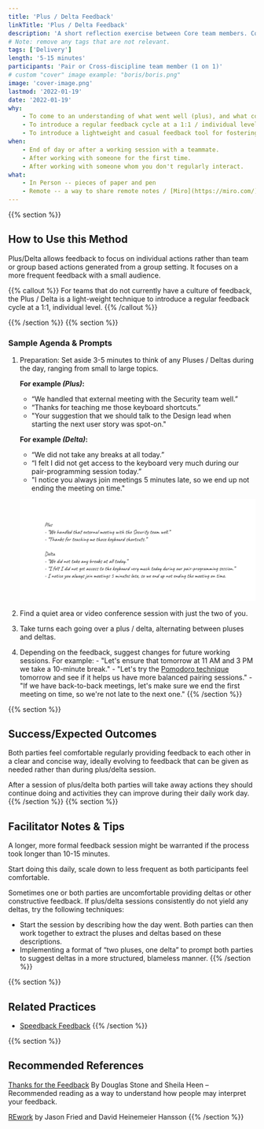 ```yaml
---
title: 'Plus / Delta Feedback'
linkTitle: 'Plus / Delta Feedback'
description: 'A short reflection exercise between Core team members. Commonly accomplished at the end of a pairing day.'
# Note: remove any tags that are not relevant.
tags: ['Delivery']
length: '5-15 minutes'
participants: 'Pair or Cross-discipline team member (1 on 1)'
# custom "cover" image example: "boris/boris.png"
image: 'cover-image.png'
lastmod: '2022-01-19'
date: '2022-01-19'
why:
    - To come to an understanding of what went well (plus), and what could be changed to improve collaboration in future (delta).
    - To introduce a regular feedback cycle at a 1:1 / individual level that allows for  personal feedback.
    - To introduce a lightweight and casual feedback tool for fostering a healthy team feedback culture.
when:
    - End of day or after a working session with a teammate.
    - After working with someone for the first time.
    - After working with someone whom you don't regularly interact.
what:
    - In Person -- pieces of paper and pen
    - Remote -- a way to share remote notes / [Miro](https://miro.com/)
---
```


{{% section %}}

## How to Use this Method

Plus/Delta allows feedback to focus on individual actions rather than team or group based actions generated from a group setting. It focuses on a more frequent feedback with a small audience.

{{% callout %}}
For teams that do not currently have a culture of feedback, the Plus / Delta is a light-weight technique to introduce a regular feedback cycle at a 1:1, individual level.
{{% /callout %}}

{{% /section %}}
{{% section %}}

### Sample Agenda & Prompts

1. Preparation: Set aside 3-5 minutes to think of any Pluses / Deltas during the day, ranging from small to large topics.

    **For example _(Plus)_:**

    - “We handled that external meeting with the Security team well.”
    - “Thanks for teaching me those keyboard shortcuts.”
    - "Your suggestion that we should talk to the Design lead when starting the next user story was spot-on."

    **For example _(Delta)_:**

    - “We did not take any breaks at all today.”
    - “I felt I did not get access to the keyboard very much during our pair-programming session today.”
    - "I notice you always join meetings 5 minutes late, so we end up not ending the meeting on time."

    ![Plus-Delta-Example](images/example-1.png)

2. Find a quiet area or video conference session with just the two of you.

3. Take turns each going over a plus / delta, alternating between pluses and deltas.

4. Depending on the feedback, suggest changes for future working sessions.
    For example: - "Let's ensure that tomorrow at 11 AM and 3 PM we take a 10-minute break." - "Let's try the [Pomodoro technique](/learningpaths/application-development/pair-programming/#describe-the-mechanics-of-the-drivernavigator-style-of-pair-programming) tomorrow and see if it helps us have more balanced pairing sessions." - "If we have back-to-back meetings, let's make sure we end the first meeting on time, so we're not late to the next one."
    {{% /section %}}

{{% section %}}

## Success/Expected Outcomes

Both parties feel comfortable regularly providing feedback to each other in a clear and concise way, ideally evolving to feedback that can be given as needed rather than during plus/delta session.

After a session of plus/delta both parties will take away actions they should continue doing and activities they can improve during their daily work day.
{{% /section %}}
{{% section %}}

## Facilitator Notes & Tips

A longer, more formal feedback session might be warranted if the process took longer than 10-15 minutes.

Start doing this daily, scale down to less frequent as both participants feel comfortable.

Sometimes one or both parties are uncomfortable providing deltas or other constructive feedback. If plus/delta sessions consistently do not yield any deltas, try the following techniques:

-   Start the session by describing how the day went. Both parties can then work together to extract the pluses and deltas based on these descriptions.
-   Implementing a format of “two pluses, one delta” to prompt both parties to suggest deltas in a more structured, blameless manner.
    {{% /section %}}

{{% section %}}

## Related Practices

-   [Speedback Feedback](/practices/speedback)
    {{% /section %}}

{{% section %}}

## Recommended References

[Thanks for the Feedback](https://www.penguinrandomhouse.com/books/313485/thanks-for-the-feedback-by-douglas-stone-and-sheila-heen/) By Douglas Stone and Sheila Heen
– Recommended reading as a way to understand how people may interpret your feedback.

[REwork](https://basecamp.com/books/rework) by Jason Fried and David Heinemeier Hansson
{{% /section %}}
